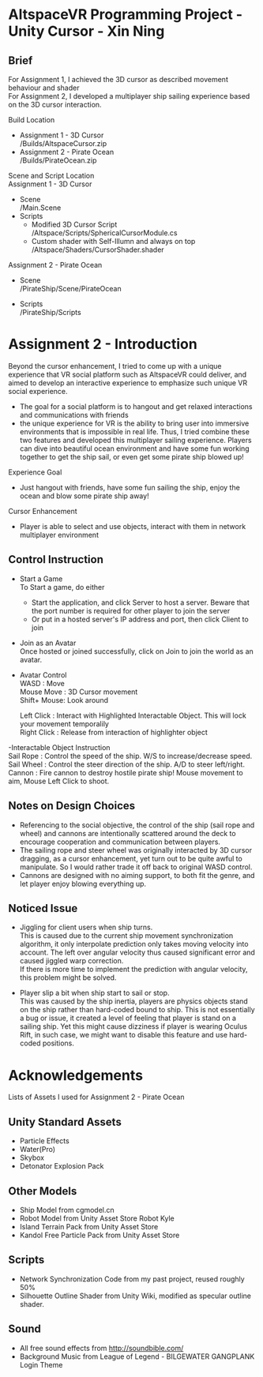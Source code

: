 # AltspaceVR Programming Project - Unity Cursor - Xin Ning  

## Brief  
For Assignment 1, I achieved the 3D cursor as described movement behaviour and shader   
For Assignment 2, I developed a multiplayer ship sailing experience based on the 3D cursor interaction.  

Build Location  
  - Assignment 1 - 3D Cursor  
	/Builds/AltspaceCursor.zip    
  - Assignment 2 - Pirate Ocean  
	/Builds/PirateOcean.zip  

Scene and Script Location  
  Assignment 1 - 3D Cursor  
  - Scene  
      /Main.Scene  
  - Scripts  
	  - Modified 3D Cursor Script  
		/Altspace/Scripts/SphericalCursorModule.cs  
	  - Custom shader with Self-Illumn and always on top  
		/Altspace/Shaders/CursorShader.shader  
	
Assignment  2 - Pirate Ocean  
  - Scene  
		/PirateShip/Scene/PirateOcean  

- Scripts  
		/PirateShip/Scripts  

		  
		  
# Assignment 2 - Introduction
Beyond the cursor enhancement, I tried to come up with a unique experience that VR social platform such as AltspaceVR could deliver, and aimed to develop an interactive experience to emphasize such unique VR social experience.  
- The goal for a social platform is to hangout and get relaxed interactions and communications with friends
- the unique experience for VR is the ability to bring user into immersive environments that is impossible in real life. 
Thus, I tried combine these two features and developed this multiplayer sailing experience. Players can dive into beautiful ocean environment and have some fun working together to get the ship sail, or even get some pirate ship blowed up!

Experience Goal
- Just hangout with friends, have some fun sailing the ship, enjoy the ocean and blow some pirate ship away!

Cursor Enhancement
- Player is able to select and use objects, interact with them in network multiplayer environment


## Control Instruction
- Start a Game  
  To Start a game, do either  
	- Start the application, and click Server to host a server. Beware that the port number is required for other player to join the server  
  - Or put in a hosted server's IP address and port, then click Client to join
    
- Join as an Avatar  
  Once hosted or joined successfully, click on Join to join the world as an avatar.
  
- Avatar Control  
  WASD        : Move  
  Mouse Move  : 3D Cursor movement  
  Shift+ Mouse: Look around  
  
  Left Click  : Interact with Highlighted Interactable Object. This will lock your movement temporalily  
  Right Click : Release from interaction of highlighter object  
  
-Interactable Object Instruction  
  Sail Rope   : Control the speed of the ship. W/S to increase/decrease speed.  
  Sail Wheel  : Control the steer direction of the ship. A/D to steer left/right.  
  Cannon      : Fire cannon to destroy hostile pirate ship! Mouse movement to aim, Mouse Left Click to shoot.   


## Notes on Design Choices
- Referencing to the social objective, the control of the ship (sail rope and wheel) and cannons are intentionally scattered around the deck to encourage cooperation and communication between players.  
- The sailing rope and steer wheel was originally interacted by 3D cursor dragging, as a cursor enhancement, yet turn out to be quite awful to manipulate. So I would rather trade it off back to original WASD control.  
- Cannons are designed with no aiming support, to both fit the genre, and let player enjoy blowing everything up.  


## Noticed Issue  
- Jiggling for client users when ship turns.  
  This is caused due to the current ship movement synchronization algorithm, it only interpolate prediction only takes moving velocity into account. The left over angular velocity thus caused significant error and caused jiggled warp correction.  
  If there is more time to implement the prediction with angular velocity, this problem might be solved.  
  
- Player slip a bit when ship start to sail or stop.  
  This was caused by the ship inertia, players are physics objects stand on the ship rather than hard-coded bound to ship. This is not essentially a bug or issue, it created a level of feeling that player is stand on a sailing ship. Yet this might cause dizziness if player is wearing Oculus Rift, in such case, we might want to disable this feature and use hard-coded positions.  

  
  
# Acknowledgements
Lists of Assets I used for Assignment 2 - Pirate Ocean

## Unity Standard Assets  
  - Particle Effects  
  - Water(Pro)  
  - Skybox  
  - Detonator Explosion Pack  
  
## Other Models  
  - Ship Model from cgmodel.cn  
  - Robot Model from Unity Asset Store Robot Kyle  
  - Island Terrain Pack from Unity Asset Store  
  - Kandol Free Particle Pack from Unity Asset Store  
  
## Scripts
  - Network Synchronization Code from my past project, reused roughly 50%  
  - Silhouette Outline Shader from Unity Wiki, modified as specular outline shader.  
  
## Sound
  - All free sound effects from http://soundbible.com/  
  - Background Music from League of Legend - BILGEWATER GANGPLANK Login Theme  
  
